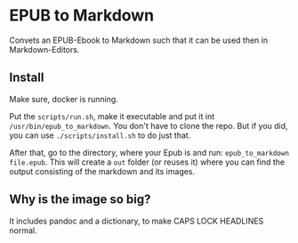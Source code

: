 EPUB to Markdown
================

Convets an EPUB-Ebook to Markdown such that it can be used then in Markdown-Editors.

## Install

Make sure, docker is running.

Put the `scripts/run.sh`, make it executable and put it int `/usr/bin/epub_to_markdown`.
You don't have to clone the repo. 
But if you did, you can use `./scripts/install.sh` to do just that.

After that, go to the directory, where your Epub is and run: `epub_to_markdown file.epub`.
This will create a `out` folder (or reuses it) where you can find the output consisting of the markdown and its images.

## Why is the image so big?

It includes pandoc and a dictionary, to make CAPS LOCK HEADLINES normal.